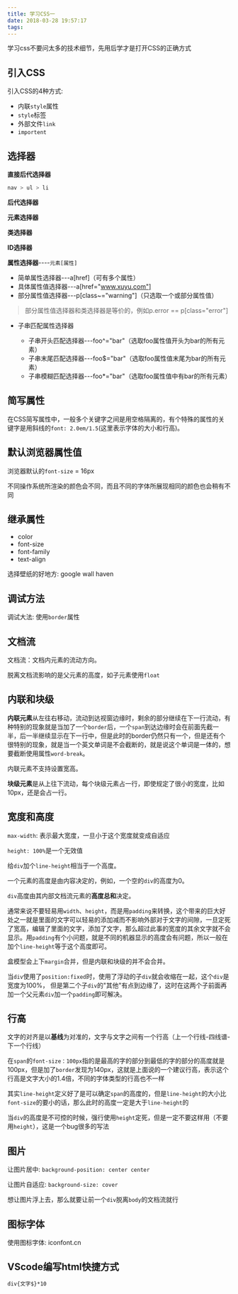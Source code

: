 ```yaml
---
title: 学习CSS一
date: 2018-03-28 19:57:17
tags:
---
```


学习css不要问太多的技术细节，先用后学才是打开CSS的正确方式<!-- more -->


## 引入CSS
引入CSS的4种方式:
- 内联`style`属性
- `style`标签
- 外部文件`link`
- `importent`


## 选择器
**直接后代选择器**

```css
nav > ul > li
```
**后代选择器**

**元素选择器**

**类选择器**

**ID选择器**

**属性选择器**----`元素[属性]`

  - 简单属性选择器---a[href]（可有多个属性）
  - 具体属性值选择器---a[href="www.xuyu.com"]
  - 部分属性值选择器---p[class~="warning"]（只选取一个或部分属性值）

  > 部分属性值选择器和类选择器是等价的，例如p.error == p[class="error"]

  - 子串匹配属性选择器

    - 子串开头匹配选择器---foo^="bar"（选取foo属性值开头为bar的所有元素）
    - 子串末尾匹配选择器---foo$="bar"（选取foo属性值末尾为bar的所有元素）
    - 子串模糊匹配选择器---foo*="bar"（选取foo属性值中有bar的所有元素）

## 简写属性
在CSS简写属性中，一般多个关键字之间是用空格隔离的，有个特殊的属性的关键字是用斜线的`font: 2.0em/1.5`(这里表示字体的大小和行高)。

## 默认浏览器属性值
浏览器默认的`font-size` = 16px

不同操作系统所渲染的颜色会不同，而且不同的字体所展现相同的颜色也会稍有不同


## 继承属性
- color
- font-size
- font-family
- text-align


选择壁纸的好地方: google wall haven

## 调试方法
调试大法: 使用`border`属性




## 文档流
文档流：文档内元素的流动方向。

脱离文档流影响的是父元素的高度，如子元素使用`float`

## 内联和块级
**内联元素**从左往右移动，流动到达视窗边缘时，剩余的部分继续在下一行流动，有种特别的现象就是当加了一个`border`后，一个`span`到达边缘时会在前面先截一半，后一半继续显示在下一行中，但是此时的border仍然只有一个，但是还有个很特别的现象，就是当一个英文单词是不会截断的，就是说这个单词是一体的，想要截断使用属性`word-break`。

内联元素不支持设置宽高。

**块级元素**是从上往下流动，每个块级元素占一行，即使规定了很小的宽度，比如10px，还是会占一行。

## 宽度和高度
`max-width`: 表示最大宽度，一旦小于这个宽度就变成自适应

`height: 100%`是一个无效值

给`div`加个`line-height`相当于一个高度。

一个元素的高度是由内容决定的，例如，一个空的`div`的高度为0。

`div`高度由其内部文档流元素的**高度总和**决定。

通常来说不要轻易用`width`、`height`，而是用`padding`来转换，这个带来的巨大好处之一就是里面的文字可以轻易的添加减而不影响外部对于文字的间隙，一旦定死了宽高，编辑了里面的文字，添加了文字，那么超过此事的宽度的其余文字就不会显示。用`padding`有个小问题，就是不同的机器显示的高度会有问题，所以一般在加个`line-height`等于这个高度即可。

盒模型会上下`margin`合并，但是内联和块级的并不会合并。

当`div`使用了`position:fixed`时，使用了浮动的子`div`就会收缩在一起，这个`div`是宽度为100%， 但是第二个子`div`的"其他"有点到边缘了，这时在这两个子前面再加一个父元素`div`加一个`padding`即可解决。


## 行高
文字的对齐是以**基线**为对准的，文字与文字之间有一个行高（上一个行线-四线谱-下一个行线）

在`span`的`font-size：100px`指的是最高的字的部分到最低的字的部分的高度就是100px，但是加了`border`发现为140px，这就是上面说的一个建议行高，表示这个行高是文字大小的1.4倍，不同的字体类型的行高也不一样

其实`line-height`定义好了是可以确定`span`的高度的，但是`line-height`的大小比`font-size`的要小的话，那么此时的高度一定是大于`line-height`的

当`div`的高度是不可控的时候，强行使用`height`定死，但是一定不要这样用（不要用`height`），这是一个bug很多的写法

## 图片
让图片居中: `background-position: center center`

让图片自适应: `background-size: cover`

想让图片浮上去，那么就要让前一个`div`脱离`body`的文档流就行


## 图标字体
使用图标字体: iconfont.cn

## VScode编写html快捷方式

```html
div{文字$}*10
```


